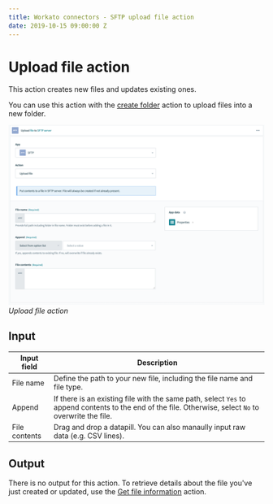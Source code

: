 ```yaml
---
title: Workato connectors - SFTP upload file action
date: 2019-10-15 09:00:00 Z
---
```


# Upload file action

This action creates new files and updates existing ones.

You can use this action with the [create folder](create-folder-action.md) action to upload files into a new folder.

![Upload file action](/assets/images/connectors/sftp/upload-file-action.png)
*Upload file action*

## Input

| Input field   | Description |
| ------------- | ----------- |
| File name     | Define the path to your new file, including the file name and file type. |
| Append        | If there is an existing file with the same path, select `Yes` to append contents to the end of the file. Otherwise, select `No` to overwrite the file. |
| File contents | Drag and drop a datapill. You can also manaully input raw data (e.g. CSV lines). |

## Output

There is no output for this action. To retrieve details about the file you've just created or updated, use the [Get file information](/connectors/sftp/get-file-information-action.md) action.
